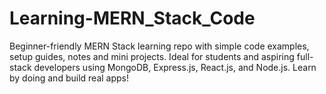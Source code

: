 # Learning-MERN_Stack_Code
Beginner-friendly MERN Stack learning repo with simple code examples, setup guides, notes and mini projects. Ideal for students and aspiring full-stack developers using MongoDB, Express.js, React.js, and Node.js. Learn by doing and build real apps!

